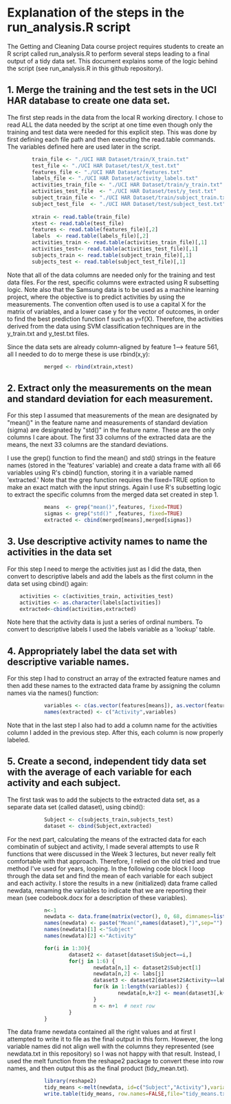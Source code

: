 # Explanation of the steps in the run\_analysis.R script

The Getting and Cleaning Data course project requires students to create
an R script called run\_analysis.R to perform several steps leading to a
final output of a tidy data set. This document explains some of the
logic behind the script (see run\_analysis.R in this github repository).

## 1. Merge the training and the test sets in the UCI HAR database to create one data set.

The first step reads in the data from the local R working directory. I
chose to read ALL the data needed by the script at one time even though
only the training and test data were needed for this explicit step. This
was done by first defining each file path and then executing the
read.table commands. The variables defined here are used later in the
script.
```r
        train_file <- "./UCI HAR Dataset/train/X_train.txt"
        test_file <- "./UCI HAR Dataset/test/X_test.txt"
        features_file <- "./UCI HAR Dataset/features.txt"
        labels_file <- "./UCI HAR Dataset/activity_labels.txt"
        activities_train_file <- "./UCI HAR Dataset/train/y_train.txt"
        activities_test_file  <- "./UCI HAR Dataset/test/y_test.txt"
        subject_train_file <- "./UCI HAR Dataset/train/subject_train.txt"
        subject_test_file  <- "./UCI HAR Dataset/test/subject_test.txt"
            
        xtrain <- read.table(train_file)
        xtest <- read.table(test_file)
        features <- read.table(features_file)[,2]      
        labels  <- read.table(labels_file)[,2]          
        activities_train <- read.table(activities_train_file)[,1]
        activities_test<- read.table(activities_test_file)[,1]
        subjects_train <- read.table(subject_train_file)[,1]
        subjects_test <- read.table(subject_test_file)[,1]
```

Note that all of the data columns are needed only for the training and
test data files. For the rest, specific columns were extracted using R
subsetting logic. Note also that the Samsung data is to be used as a
machine learning project, where the objective is to predict activities
by using the measurements. The convention often used is to use a capital
X for the matrix of variables, and a lower case y for the vector of
outcomes, in order to find the best prediction function f such as
y=f(X). Therefore, the activities derived from the data using SVM
classification techniques are in the y\_train.txt and y\_test.txt files.

Since the data sets are already column-aligned by feature 1--\> feature
561, all I needed to do to merge these is use rbind(x,y):

```r
            merged <- rbind(xtrain,xtest)
```

## 2. Extract only the measurements on the mean and standard deviation for each measurement.

For this step I assumed that measurements of the mean are designated by
"mean()" in the feature name and measurements of standard deviation
(sigma) are designated by "std()" in the feature name. These are the
only columns I care about. The first 33 columns of the extracted data
are the means, the next 33 columns are the standard deviations.

I use the grep() function to find the mean() and std() strings in the
feature names (stored in the 'features' variable) and create a data
frame with all 66 variables using R's cbind() function, storing it in a
variable named 'extracted.' Note that the grep function requires the
fixed=TRUE option to make an exact match with the input strings. Again I
use R's subsetting logic to extract the specific columns from the merged
data set created in step 1.

```r
            means  <- grep("mean()",features, fixed=TRUE)
            sigmas <- grep("std()" ,features, fixed=TRUE)
            extracted <- cbind(merged[means],merged[sigmas])
```

## 3. Use descriptive activity names to name the activities in the data set

For this step I need to merge the activities just as I did the data,
then convert to descriptive labels and add the labels as the first
column in the data set using cbind() again:

```r
	activities <- c(activities_train, activities_test)
	activities <- as.character(labels[activities])
	extracted<-cbind(activities,extracted)
```

Note here that the activity data is just a series of ordinal numbers. To
convert to descriptive labels I used the labels variable as a 'lookup'
table.

## 4. Appropriately label the data set with descriptive variable names.

For this step I had to construct an array of the extracted feature
names and then add these names to the extracted data frame by assigning
the column names via the names() function:

```r
            variables <- c(as.vector(features[means]), as.vector(features[sigmas]))  
            names(extracted) <- c("Activity",variables)
```

Note that in the last step I also had to add a column name for the
activities column I added in the previous step. After this, each column
is now properly labeled.

## 5. Create a second, independent tidy data set with the average of each variable for each activity and each subject.

The first task was to add the subjects to the extracted data set, as a
separate data set (called dataset), using cbind():

```r
            Subject <- c(subjects_train,subjects_test)
            dataset <- cbind(Subject,extracted)
```

For the next part, calculating the means of the extracted data for each
combinatin of subject and activity, I made several attempts to use
R functions that were discussed in the Week 3 lectures, but never really
felt comfortable with that approach. Therefore, I relied on the old
tried and true method I've used for years, looping. In the following code
block I loop through the data set and find the mean of each variable for
each subject and each activity. I store the results in a new
(initialized) data frame called newdata, renaming the variables to
indicate that we are reporting their mean (see codebook.docx for a
description of these variables).

```r
            n<-1
            newdata <- data.frame(matrix(vector(), 0, 68, dimnames=list(c(), character(68))), stringsAsFactors=F)
            names(newdata) <- paste("Mean(",names(dataset),")",sep="")
            names(newdata)[1] <-"Subject"
            names(newdata)[2] <-"Activity"

            for(i in 1:30){
                    dataset2 <- dataset[dataset$Subject==i,]                          # subset by subject i
                    for(j in 1:6) {
                            newdata[n,1] <- dataset2$Subject[1]
                            newdata[n,2] <- labs[j]
                            dataset3 <- dataset2[dataset2$Activity==labels[j],]       # subset by activity j
                            for(k in 1:length(variables)) {
                                    newdata[n,k+2] <- mean(dataset3[,k+2])            # average for this variable
                            }
                            n <- n+1  # next row
                    }
            }
```

The data frame newdata contained all the right values and at first I
attempted to write it to file as the final output in this form. However,
the long variable names did not align well with the columns they
represented (see newdata.txt in this repository) so I was not happy with that result. Instead, I used the melt
function from the reshape2 package to convert these into row names, and
then output this as the final product (tidy\_mean.txt).

```r
            library(reshape2)
            tidy_means <-melt(newdata, id=c("Subject","Activity"),variable.name="Variable Name",value.name="Value")
            write.table(tidy_means, row.names=FALSE,file="tidy_means.txt",quote=FALSE)
```